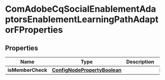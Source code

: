 
# ComAdobeCqSocialEnablementAdaptorsEnablementLearningPathAdaptorFProperties

## Properties
Name | Type | Description | Notes
------------ | ------------- | ------------- | -------------
**isMemberCheck** | [**ConfigNodePropertyBoolean**](ConfigNodePropertyBoolean.md) |  |  [optional]



